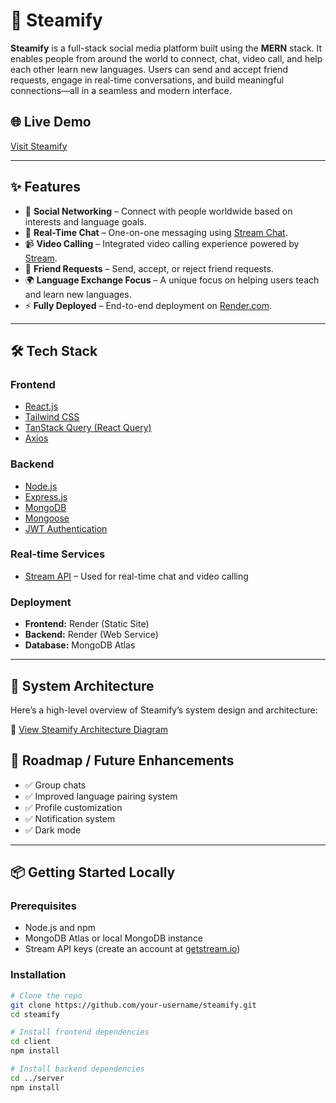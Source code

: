 # 🚀 Steamify

**Steamify** is a full-stack social media platform built using the **MERN** stack. It enables people from around the world to connect, chat, video call, and help each other learn new languages. Users can send and accept friend requests, engage in real-time conversations, and build meaningful connections—all in a seamless and modern interface.

## 🌐 Live Demo

[Visit Steamify](https://steamify-phkr.onrender.com) <!-- Replace with actual deployed URL -->

---

## ✨ Features

- 🔗 **Social Networking** – Connect with people worldwide based on interests and language goals.
- 💬 **Real-Time Chat** – One-on-one messaging using [Stream Chat](https://getstream.io/).
- 📹 **Video Calling** – Integrated video calling experience powered by [Stream](https://getstream.io/).
- 👥 **Friend Requests** – Send, accept, or reject friend requests.
- 🌍 **Language Exchange Focus** – A unique focus on helping users teach and learn new languages.
- ⚡ **Fully Deployed** – End-to-end deployment on [Render.com](https://render.com/).

---

## 🛠️ Tech Stack

### Frontend

- [React.js](https://reactjs.org/)
- [Tailwind CSS](https://tailwindcss.com/)
- [TanStack Query (React Query)](https://tanstack.com/query)
- [Axios](https://axios-http.com/)

### Backend

- [Node.js](https://nodejs.org/)
- [Express.js](https://expressjs.com/)
- [MongoDB](https://www.mongodb.com/)
- [Mongoose](https://mongoosejs.com/)
- [JWT Authentication](https://jwt.io/)


### Real-time Services

- [Stream API](https://getstream.io/) – Used for real-time chat and video calling

### Deployment

- **Frontend:** Render (Static Site)
- **Backend:** Render (Web Service)
- **Database:** MongoDB Atlas

---

## 🧠 System Architecture

Here’s a high-level overview of Steamify’s system design and architecture:

📌 [View Steamify Architecture Diagram](https://app.eraser.io/workspace/kiTRUaytr8fJjmfPj3PQ)




## 🚧 Roadmap / Future Enhancements

- ✅ Group chats
- ✅ Improved language pairing system
- ✅ Profile customization
- ✅ Notification system
- ✅ Dark mode

---

## 📦 Getting Started Locally

### Prerequisites

- Node.js and npm
- MongoDB Atlas or local MongoDB instance
- Stream API keys (create an account at [getstream.io](https://getstream.io/))

### Installation

```bash
# Clone the repo
git clone https://github.com/your-username/steamify.git
cd steamify

# Install frontend dependencies
cd client
npm install

# Install backend dependencies
cd ../server
npm install
